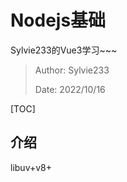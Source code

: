 # Nodejs基础

Sylvie233的Vue3学习~~~

> Author: Sylvie233
>
> Date: 2022/10/16

[TOC]

## 介绍

libuv+v8+





